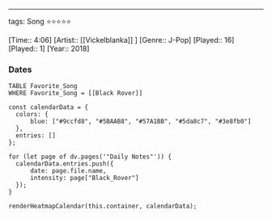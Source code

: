 ---
tags: Song ⭐⭐⭐⭐⭐ 

[Time:: 4:06]
[Artist:: [[Vickelblanka]] ]
[Genre:: J-Pop]
[Played:: 16]
[Played:: 1]
[Year:: 2018]
### Dates
````dataview
TABLE Favorite_Song
WHERE Favorite_Song = [[Black Rover]]
````

  ```dataviewjs
const calendarData = { 
	colors: { 
		blue: ["#9ccfd8", "#5BAAB8", "#57A1BB", "#5da8c7", "#3e8fb0"] 
	}, 
	entries: [] 
}; 

for (let page of dv.pages('"Daily Notes"')) { 
	calendarData.entries.push({ 
		date: page.file.name, 
		intensity: page["Black_Rover"]
	}); 
} 

renderHeatmapCalendar(this.container, calendarData);
```
